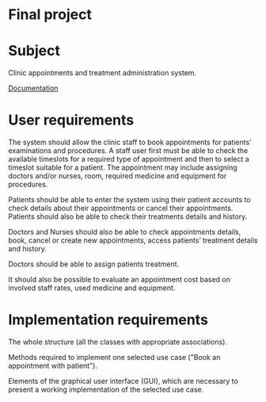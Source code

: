# Final project

# Subject

Clinic appointments and treatment administration system.

[Documentation](https://github.com/OleksandrBieliakov/mas/blob/main/clinic/Documentation.pdf)

# User requirements

The system should allow the clinic staff to book appointments for patients’ examinations and procedures. A staff user first must be able to check the available timeslots for a required type of appointment and then to select a timeslot suitable for a patient. The appointment may include assigning doctors and/or nurses, room, required medicine and equipment for procedures.

Patients should be able to enter the system using their patient accounts to check details about their appointments or cancel their appointments. Patients should also be able to check their treatments details and history.

Doctors and Nurses should also be able to check appointments details, book, cancel or create new appointments, access patients’ treatment details and history.

Doctors should be able to assign patients treatment.

It should also be possible to evaluate an appointment cost based on involved staff rates, used medicine and equipment.

# Implementation requirements

The whole structure (all the classes with appropriate associations).

Methods required to implement one selected use case ("Book an appointment with patient").

Elements of the graphical user interface (GUI), which are necessary to present a working implementation of the selected use case.